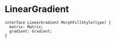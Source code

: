 # LinearGradient

```
interface LinearGradient MorphFillStyle(type) {
  matrix: Matrix;
  gradient: Gradient;
}
```
